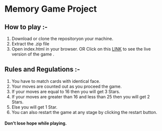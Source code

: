 # Memory Game Project

## How to play :-
1. Download or clone the repositoryon your machine.
2. Extract the .zip file
3. Open index.html in your browser.
OR
Click on this [LINK](https://born2bdev.github.io/Udacity-Memory-Game/) to see the live version of the game .

## Rules and Regulations :-
1. You have to match cards with identical face.
2. Your moves are counted out as you proceed the game.
3. If your moves are equal to 16 then you will get 3 Stars.
4. If your moves are greater than 16 and less than 25 then you will get 2 Stars.
5. Else you will get 1 Star.
6. You can also restart the game at any stage by clicking the restart button.

#### Don't lose hope while playing.
